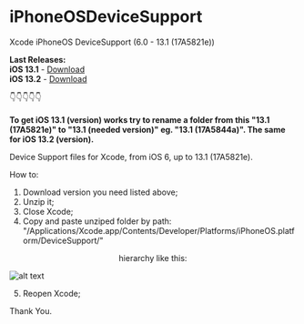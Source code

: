 # iPhoneOSDeviceSupport
Xcode iPhoneOS DeviceSupport (6.0 - 13.1 (17A5821e))

**Last Releases:**</br>
**iOS 13.1** - [Download](https://github.com/filsv/iPhoneOSDeviceSupport/blob/master/13.1.zip) </br>
**iOS 13.2** - [Download](https://github.com/filsv/iPhoneOSDeviceSupport/blob/master/13.2.zip)

👇👇👇👇👇
</br>
</br>
**To get iOS 13.1 (version) works try to rename a folder from this "13.1 (17A5821e)" to "13.1 (needed version)" eg. "13.1 (17A5844a)".
The same for iOS 13.2 (version).**

Device Support files for Xcode, from iOS 6, up to 13.1 (17A5821e).

How to:

1) Download version you need listed above;
2) Unzip it;
3) Close Xcode;
4) Copy and paste unziped folder by path: "/Applications/Xcode.app/Contents/Developer/Platforms/iPhoneOS.platform/DeviceSupport/" 

<p align="center">hierarchy like this:</p>

![alt text](https://github.com/filsv/iPhoneOSDeviceSupport/raw/master/Screen%20Shot%202019-08-02%20at%2015.09.55.png)

5) Reopen Xcode;

Thank You.
